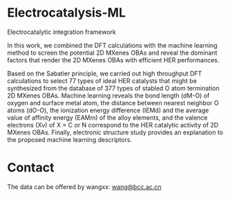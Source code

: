 # Electrocatalysis-ML


Electrocatalytic integration framework

In this work, we combined the DFT calculations with the machine learning 
method to screen the potential 2D MXenes OBAs and reveal the dominant 
factors that render the 2D MXenes OBAs with efficient HER performances.

Based on the Sabatier principle, 
 we carried out high throughput DFT calculations to select 77 types of
  ideal HER catalysts that might be synthesized from the database of 377 
  types of stabled O atom termination 2D MXenes OBAs. Machine learning 
  reveals the bond length (dM-O) of oxygen and surface metal atom,
   the distance between nearest neighbor O atoms (dO-O), the ionization
    energy difference (IEMd) and the average value of affinity energy
     (EAMm) of the alloy elements, and the valence electrons (Xv) of X = C 
     or N correspond to the HER catalytic activity of 2D MXenes OBAs. 
     Finally, electronic structure study provides an explanation to the 
     proposed machine learning descriptors.
     
# Contact

The data can be offered by wangxx: <wang@bcc.ac.cn>
